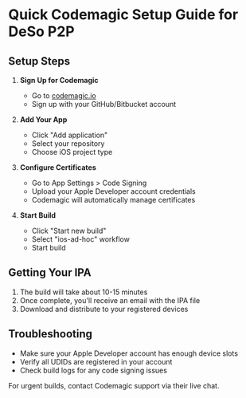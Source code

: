 # Quick Codemagic Setup Guide for DeSo P2P

## Setup Steps

1. **Sign Up for Codemagic**
   - Go to [codemagic.io](https://codemagic.io)
   - Sign up with your GitHub/Bitbucket account

2. **Add Your App**
   - Click "Add application"
   - Select your repository
   - Choose iOS project type

3. **Configure Certificates**
   - Go to App Settings > Code Signing
   - Upload your Apple Developer account credentials
   - Codemagic will automatically manage certificates

4. **Start Build**
   - Click "Start new build"
   - Select "ios-ad-hoc" workflow
   - Start build

## Getting Your IPA

1. The build will take about 10-15 minutes
2. Once complete, you'll receive an email with the IPA file
3. Download and distribute to your registered devices

## Troubleshooting

- Make sure your Apple Developer account has enough device slots
- Verify all UDIDs are registered in your account
- Check build logs for any code signing issues

For urgent builds, contact Codemagic support via their live chat.
